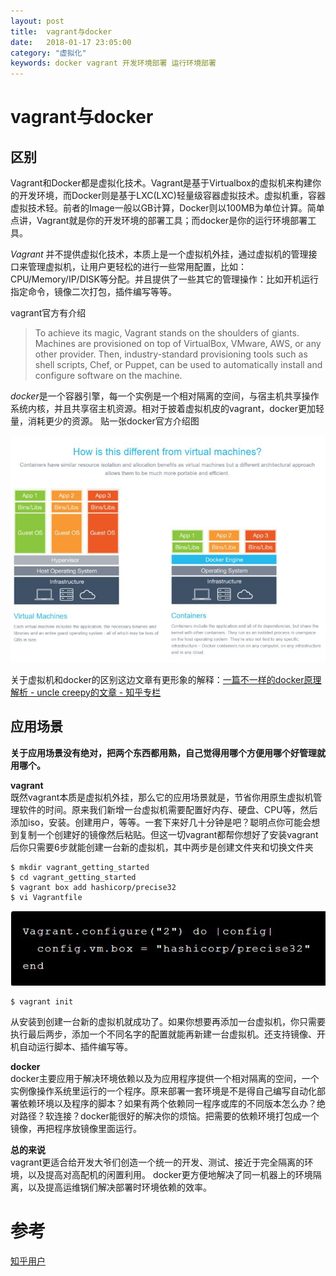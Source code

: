 ```yaml
---
layout: post
title:  vagrant与docker
date:   2018-01-17 23:05:00
category: "虚拟化"
keywords: docker vagrant 开发环境部署 运行环境部署
---
```


# vagrant与docker
## 区别
Vagrant和Docker都是虚拟化技术。Vagrant是基于Virtualbox的虚拟机来构建你的开发环境，而Docker则是基于LXC(LXC)轻量级容器虚拟技术。虚拟机重，容器虚拟技术轻。前者的Image一般以GB计算，Docker则以100MB为单位计算。简单点讲，Vagrant就是你的开发环境的部署工具；而docker是你的运行环境部署工具。

*Vagrant* 并不提供虚拟化技术，本质上是一个虚拟机外挂，通过虚拟机的管理接口来管理虚拟机，让用户更轻松的进行一些常用配置，比如：CPU/Memory/IP/DISK等分配。并且提供了一些其它的管理操作：比如开机运行指定命令，镜像二次打包，插件编写等等。  

vagrant官方有介绍
>To achieve its magic, Vagrant stands on the shoulders of giants. Machines are provisioned on top of VirtualBox, VMware, AWS, or any other provider. Then, industry-standard provisioning tools such as shell scripts, Chef, or Puppet, can be used to automatically install and configure software on the machine.

*docker*是一个容器引擎，每一个实例是一个相对隔离的空间，与宿主机共享操作系统内核，并且共享宿主机资源。相对于披着虚拟机皮的vagrant，docker更加轻量，消耗更少的资源。
贴一张docker官方介绍图

![docker_arc](/images/posts/vagrant_docker/docker_arc.jpg)

关于虚拟机和docker的区别这边文章有更形象的解释：[一篇不一样的docker原理解析 - uncle creepy的文章 - 知乎专栏](https://zhuanlan.zhihu.com/p/22382728)

## 应用场景
**关于应用场景没有绝对，把两个东西都用熟，自己觉得用哪个方便用哪个好管理就用哪个。**  

**vagrant**  
既然vagrant本质是虚拟机外挂，那么它的应用场景就是，节省你用原生虚拟机管理软件的时间。原来我们新增一台虚拟机需要配置好内存、硬盘、CPU等，然后添加iso，安装。创建用户，等等。一套下来好几十分钟是吧？聪明点你可能会想到复制一个创建好的镜像然后粘贴。但这一切vagrant都帮你想好了安装vagrant后你只需要6步就能创建一台新的虚拟机，其中两步是创建文件夹和切换文件夹

```
$ mkdir vagrant_getting_started
$ cd vagrant_getting_started
$ vagrant box add hashicorp/precise32
$ vi Vagrantfile
```
![vagrant](/images/posts/vagrant_docker/vagrant_conf.jpg)

```
$ vagrant init
```

从安装到创建一台新的虚拟机就成功了。如果你想要再添加一台虚拟机，你只需要执行最后两步，添加一个不同名字的配置就能再新建一台虚拟机。还支持镜像、开机自动运行脚本、插件编写等。

**docker**  
docker主要应用于解决环境依赖以及为应用程序提供一个相对隔离的空间，一个实例像操作系统里运行的一个程序。原来部署一套环境是不是得自己编写自动化部署依赖环境以及程序的脚本？如果有两个依赖同一程序或库的不同版本怎么办？绝对路径？软连接？docker能很好的解决你的烦恼。把需要的依赖环境打包成一个镜像，再把程序放镜像里面运行。

**总的来说**  
vagrant更适合给开发大爷们创造一个统一的开发、测试、接近于完全隔离的环境，以及提高对高配机的闲置利用。
docker更方便地解决了同一机器上的环境隔离，以及提高运维锅们解决部署时环境依赖的效率。

# 参考
[知乎用户](https://www.zhihu.com/question/32324376/answer/91562849)

